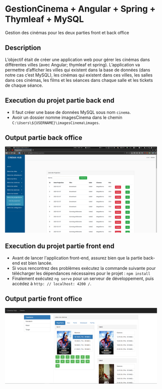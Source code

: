 # GestionCinema + Angular + Spring + Thymleaf + MySQL

Gestion des cinémas pour les deux parties front et back office

## Description
 L’objectif était de créer une application web pour gérer les cinémas dans différentes villes (avec Angular; thymleaf et spring).  L’application va permettre d’afficher les villes qui existent dans la base de données (dans notre cas c’est MySQL), les cinémas qui existent dans ces villes, les salles dans ces cinémas, les films et les séances dans chaque salle et les tickets de chaque séance.

## Execution du projet partie back end
* Il faut créer une base de données MySQL sous nom `cinema`.
* Avoir un dossier nomme imagesCinema dans le chemin `C:\Users\${USERNAME}\imagesCinema\images`.

## Output partie back office
![](img/back.png?raw=true)

## Execution du projet partie front end
* Avant de lancer l'application front-end, assurez bien que la partie back-end est bien lancée.
* Si vous rencontrez des problèmes exécutez la commande suivante pour télécharger les dépendances nécessaires pour le projet : `npm install`
* Finalement exécutez `ng serve` pour un serveur de développement, puis accédez à `http: // localhost: 4200 /`.

## Output partie front office
![](img/front.PNG?raw=true)